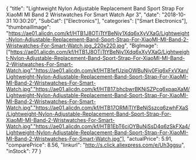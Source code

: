 {
	"title": "Lightweight Nylon Adjustable Replacement Band Sport Strap For XiaoMI MI Band 2 Wristwatches For Smart Watch Apr 3",
	"date": "2018-10-31 10:30:20",
	"SubCat": ["Electronics"],
	"categories": ["Smart Electronics"],
	"thumbnailImage": "https://ae01.alicdn.com/kf/HTB1J8OTiTtYBeNjy1Xdq6xXyVXaG/Lightweight-Nylon-Adjustable-Replacement-Band-Sport-Strap-For-XiaoMI-MI-Band-2-Wristwatches-For-Smart-Watch.jpg_220x220.jpg",
	"BigImage": ["https://ae01.alicdn.com/kf/HTB1J8OTiTtYBeNjy1Xdq6xXyVXaG/Lightweight-Nylon-Adjustable-Replacement-Band-Sport-Strap-For-XiaoMI-MI-Band-2-Wristwatches-For-Smart-Watch.jpg","https://ae01.alicdn.com/kf/HTB1efUzipOWBuNjy0Fiq6xFxVXan/Lightweight-Nylon-Adjustable-Replacement-Band-Sport-Strap-For-XiaoMI-MI-Band-2-Wristwatches-For-Smart-Watch.jpg","https://ae01.alicdn.com/kf/HTB17.bhcbwrBKNjSZPcq6xpapXaM/Lightweight-Nylon-Adjustable-Replacement-Band-Sport-Strap-For-XiaoMI-MI-Band-2-Wristwatches-For-Smart-Watch.jpg","https://ae01.alicdn.com/kf/HTB17ORMiTlYBeNjSszcq6zwhFXaS/Lightweight-Nylon-Adjustable-Replacement-Band-Sport-Strap-For-XiaoMI-MI-Band-2-Wristwatches-For-Smart-Watch.jpg","https://ae01.alicdn.com/kf/HTB1EbT6ciOYBuNjSsD4q6zSkFXa4/Lightweight-Nylon-Adjustable-Replacement-Band-Sport-Strap-For-XiaoMI-MI-Band-2-Wristwatches-For-Smart-Watch.jpg"],
	"actualPrice": 5.91,
	"comparePrice": 8.56,
	"linkurl": "http://s.click.aliexpress.com/e/Uh3ggsu",
	"inStock": 77
}
